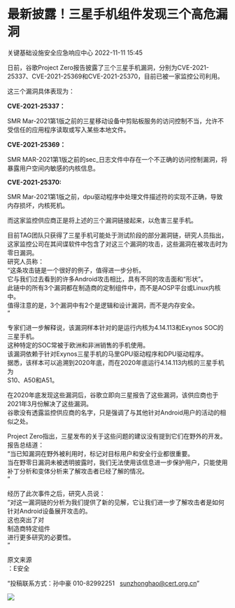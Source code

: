 #  最新披露！三星手机组件发现三个高危漏洞   
 关键基础设施安全应急响应中心   2022-11-11 15:45  
  
日前，谷歌Project Zero报告披露了三个三星手机漏洞，分别为CVE-2021-25337、CVE-2021-25369和CVE-2021-25370，目前已被一家监控公司利用。  
  
这三个漏洞具体表现为：  
  
**CVE-2021-25337：**  
  
SMR Mar-2021第1版之前的三星移动设备中剪贴板服务的访问控制不当，允许不受信任的应用程序读取或写入某些本地文件。  
  
**CVE-2021-25369：**  
  
SMR MAR-2021第1版之前的sec_日志文件中存在一个不正确的访问控制漏洞，将暴露用户空间内敏感的内核信息。  
  
**CVE-2021-25370:**  
  
SMR Mar-2021第1版之前，dpu驱动程序中处理文件描述符的实现不正确，导致内存损坏，内核死机。  
  
而这家监控供应商正是将上述的三个漏洞链接起来，以危害三星手机。  
  
目前TAG团队只获得了三星手机可能处于测试阶段的部分漏洞链，研究人员指出，这家监控公司在其间谍软件中包含了对这三个漏洞的攻击，这些漏洞在被攻击时为零日漏洞。  
研究人员称：  
“这条攻击链是一个很好的例子，值得进一步分析。  
它与我们过去看到的许多Android攻击相比，具有不同的攻击面和“形状”。  
此链中的所有3个漏洞都在制造商的定制组件中，而不是AOSP平台或Linux内核中。  
值得注意的是，3个漏洞中有2个是逻辑和设计漏洞，而不是内存安全。  
”  
  
专家们进一步解释说，该漏洞样本针对的是运行内核为4.14.113和Exynos SOC的三星手机。  
这种特定的SOC常被于欧洲和非洲销售的手机使用。  
该漏洞依赖于针对Exynos三星手机的马里GPU驱动程序和DPU驱动程序。  
据悉，该样本可以追溯到2020年底，而在2020年底运行4.14.113内核的三星手机为  
S10、A50和A51。  
  
在2020年底发现这些漏洞后，谷歌立即向三星报告了这些漏洞，该供应商也于2021年3月份解决了这些漏洞。  
谷歌没有透露监控供应商的名字，只是强调了与其他针对Android用户的活动的相似之处。  
  
Project Zero指出，三星发布的关于这些问题的建议没有提到它们在野外的开发。  
报告总结道：  
“当已知漏洞在野外被利用时，标记对目标用户和安全行业都很重要。  
当在野零日漏洞未被透明披露时，我们无法使用该信息进一步保护用户，只能使用补丁分析和变体分析来了解攻击者已经了解的情况。  
”  
  
经历了此次事件之后，研究人员说：  
“对这一漏洞链的分析为我们提供了新的见解，它让我们进一步了解攻击者是如何针对Android设备展开攻击的。  
这也突出了对  
制造商特定组件  
进行更多研究的必要性。  
”  
  
  
  
原文来源  
：E安全  
  
“投稿联系方式：孙中豪 010-82992251   sunzhonghao@cert.org.cn”  
  
![](https://mmbiz.qpic.cn/sz_mmbiz_jpg/iaz5iaQYxGogucKMiatGyfBHlfj74r3CyPxEBrV0oOOuHICibgHwtoIGayOIcmJCIsAn02z2yibtfQylib07asMqYAEw/640?wx_fmt=jpeg&wxfrom=5&wx_lazy=1&wx_co=1 "")  
  
  
